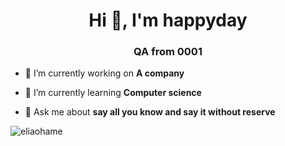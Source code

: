 <h1 align="center">Hi 👋, I'm happyday</h1>
<h3 align="center">QA from 0001</h3>

- 🔭 I’m currently working on **A company**

- 🌱 I’m currently learning **Computer science**

- 💬 Ask me about **say all you know and say it without reserve**

<p><img align="left" src="https://github-readme-stats.vercel.app/api/top-langs?username=eliaohame&show_icons=true&locale=en&layout=compact" alt="eliaohame" /></p>

